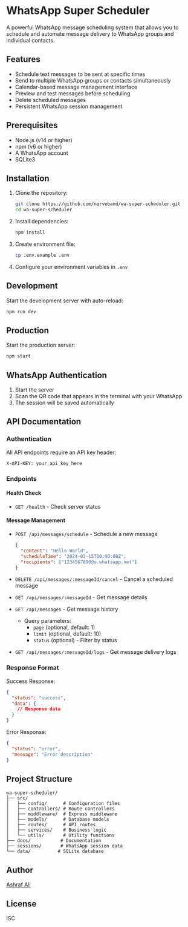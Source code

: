 # WhatsApp Super Scheduler

A powerful WhatsApp message scheduling system that allows you to schedule and automate message delivery to WhatsApp groups and individual contacts.

## Features

- Schedule text messages to be sent at specific times
- Send to multiple WhatsApp groups or contacts simultaneously
- Calendar-based message management interface
- Preview and test messages before scheduling
- Delete scheduled messages
- Persistent WhatsApp session management

## Prerequisites

- Node.js (v14 or higher)
- npm (v6 or higher)
- A WhatsApp account
- SQLite3

## Installation

1. Clone the repository:
   ```bash
   git clone https://github.com/nerveband/wa-super-scheduler.git
   cd wa-super-scheduler
   ```

2. Install dependencies:
   ```bash
   npm install
   ```

3. Create environment file:
   ```bash
   cp .env.example .env
   ```

4. Configure your environment variables in `.env`

## Development

Start the development server with auto-reload:
```bash
npm run dev
```

## Production

Start the production server:
```bash
npm start
```

## WhatsApp Authentication

1. Start the server
2. Scan the QR code that appears in the terminal with your WhatsApp
3. The session will be saved automatically

## API Documentation

### Authentication
All API endpoints require an API key header:
```
X-API-KEY: your_api_key_here
```

### Endpoints

#### Health Check
- `GET /health` - Check server status

#### Message Management
- `POST /api/messages/schedule` - Schedule a new message
  ```json
  {
    "content": "Hello World",
    "scheduleTime": "2024-03-15T10:00:00Z",
    "recipients": ["1234567890@s.whatsapp.net"]
  }
  ```

- `DELETE /api/messages/:messageId/cancel` - Cancel a scheduled message

- `GET /api/messages/:messageId` - Get message details

- `GET /api/messages` - Get message history
  - Query parameters:
    - `page` (optional, default: 1)
    - `limit` (optional, default: 10)
    - `status` (optional) - Filter by status

- `GET /api/messages/:messageId/logs` - Get message delivery logs

### Response Format

Success Response:
```json
{
  "status": "success",
  "data": {
    // Response data
  }
}
```

Error Response:
```json
{
  "status": "error",
  "message": "Error description"
}
```

## Project Structure

```
wa-super-scheduler/
├── src/
│   ├── config/      # Configuration files
│   ├── controllers/ # Route controllers
│   ├── middleware/  # Express middleware
│   ├── models/      # Database models
│   ├── routes/      # API routes
│   ├── services/    # Business logic
│   └── utils/       # Utility functions
├── docs/           # Documentation
├── sessions/       # WhatsApp session data
└── data/          # SQLite database
```

## Author

[Ashraf Ali](https://ashrafali.net)

## License

ISC